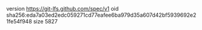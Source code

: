 version https://git-lfs.github.com/spec/v1
oid sha256:eda7a03ed2edc059271cd77eafee6ba979d35a607d42bf5939692e21fe54f948
size 5827

